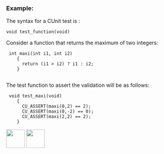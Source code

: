 ### Example:
  The syntax for a CUnit test is :  
  <pre><code>void test_function(void)</code></pre>
  
  Consider a function that returns the maximum of two integers:
  <pre><code> int maxi(int i1, int i2)
    {
      return (i1 > i2) ? i1 : i2;
    }
 </code></pre>
    
 The test function to assert the validation will be as follows:
    
  <pre><code> void test_maxi(void)
    {
      CU_ASSERT(maxi(0,2) == 2);
      CU_ASSERT(maxi(0,-2) == 0);
      CU_ASSERT(maxi(2,2) == 2);
    } 
</code></pre>


[<img src="https://cloud.githubusercontent.com/assets/14101008/10718970/e8253ecc-7b43-11e5-8fcb-af3acab64686.png" width="50" height="50"></img>](https://github.com/hariniiyer/CSCI-5828_Presentation2_Testing-Frameworks/blob/master/CUnitA&R.md)
[<img src="https://cloud.githubusercontent.com/assets/14101008/10718969/e5b6db32-7b43-11e5-886a-b848ca79f105.png" width="50" height="50"></img>](https://github.com/hariniiyer/CSCI-5828_Presentation2_Testing-Frameworks/blob/master/CheckIntro.md)
